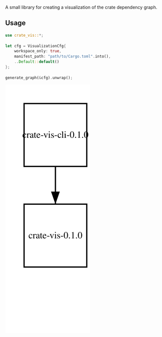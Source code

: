 A small library for creating a visualization of the crate dependency graph.

## Usage

```rust
use crate_vis::*;

let cfg = VisualizationCfg{
    workspace_only: true,
    manifest_path: "path/to/Cargo.toml".into(),
    ..Default::default()
};

generate_graph(&cfg).unwrap();
```

![graph](cli/dependency_graph.svg)
